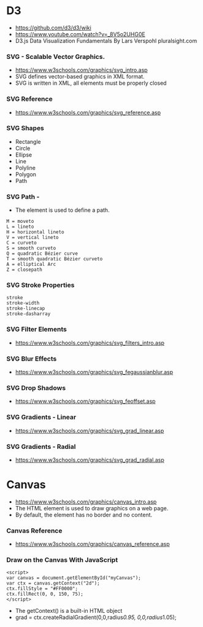 # D3
- https://github.com/d3/d3/wiki
- https://www.youtube.com/watch?v=_8V5o2UHG0E
- D3.js Data Visualization Fundamentals By Lars Verspohl pluralsight.com

### SVG - Scalable Vector Graphics.
- https://www.w3schools.com/graphics/svg_intro.asp
- SVG defines vector-based graphics in XML format.
- SVG is written in XML, all elements must be properly closed

### SVG Reference
- https://www.w3schools.com/graphics/svg_reference.asp

### SVG Shapes
- Rectangle <rect>
- Circle <circle>
- Ellipse <ellipse>
- Line <line>
- Polyline <polyline>
- Polygon <polygon>
- Path <path>
  
### SVG Path - <path>
- The <path> element is used to define a path.
```
M = moveto
L = lineto
H = horizontal lineto
V = vertical lineto
C = curveto
S = smooth curveto
Q = quadratic Bézier curve
T = smooth quadratic Bézier curveto
A = elliptical Arc
Z = closepath
```
### SVG Stroke Properties
```
stroke
stroke-width
stroke-linecap
stroke-dasharray
```
### SVG Filter Elements
- https://www.w3schools.com/graphics/svg_filters_intro.asp
### SVG Blur Effects
- https://www.w3schools.com/graphics/svg_fegaussianblur.asp
### SVG Drop Shadows
- https://www.w3schools.com/graphics/svg_feoffset.asp
### SVG Gradients - Linear
- https://www.w3schools.com/graphics/svg_grad_linear.asp
### SVG Gradients - Radial
- https://www.w3schools.com/graphics/svg_grad_radial.asp
### 

# Canvas
- https://www.w3schools.com/graphics/canvas_intro.asp
- The HTML <canvas> element is used to draw graphics on a web page.
- By default, the <canvas> element has no border and no content.
  
### Canvas Reference
- https://www.w3schools.com/graphics/canvas_reference.asp

### Draw on the Canvas With JavaScript
```
<script>
var canvas = document.getElementById("myCanvas");
var ctx = canvas.getContext("2d");
ctx.fillStyle = "#FF0000";
ctx.fillRect(0, 0, 150, 75);
</script>
```
- The getContext() is a built-in HTML object
- grad = ctx.createRadialGradient(0,0,radius*0.95, 0,0,radius*1.05);


























